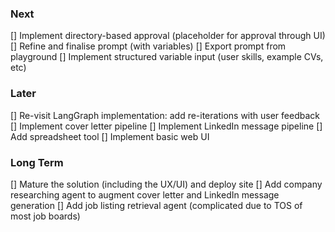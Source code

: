 ### Next

[] Implement directory-based approval (placeholder for approval through UI)
[] Refine and finalise prompt (with variables)
[] Export prompt from playground
[] Implement structured variable input (user skills, example CVs, etc)

### Later
[] Re-visit LangGraph implementation: add re-iterations with user feedback
[] Implement cover letter pipeline
[] Implement LinkedIn message pipeline
[] Add spreadsheet tool
[] Implement basic web UI

### Long Term
[] Mature the solution (including the UX/UI) and deploy site
[] Add company researching agent to augment cover letter and LinkedIn message generation
[] Add job listing retrieval agent (complicated due to TOS of most job boards)